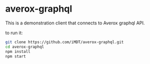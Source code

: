 # averox-graphql

This is a demonstration client that connects to Averox graphql API.

to run it:

```sh
git clone https://github.com/iMDT/averox-graphql.git
cd averox-graphql
npm install
npm start
```

